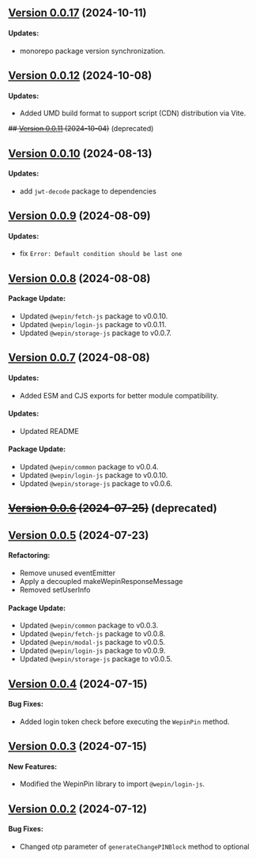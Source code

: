 ## [Version 0.0.17](https://www.npmjs.com/package/@wepin/pin-js/v/0.0.17) (2024-10-11)

#### Updates:
  - monorepo package version synchronization.

## [Version 0.0.12](https://www.npmjs.com/package/@wepin/pin-js/v/0.0.12) (2024-10-08)

#### Updates:
  - Added UMD build format to support script (CDN) distribution via Vite.

~~## [Version 0.0.11](https://www.npmjs.com/package/@wepin/pin-js/v/0.0.11) (2024-10-04)~~ (deprecated)

## [Version 0.0.10](https://www.npmjs.com/package/@wepin/pin-js/v/0.0.10) (2024-08-13)

#### Updates:
  - add `jwt-decode` package to dependencies

## [Version 0.0.9](https://www.npmjs.com/package/@wepin/pin-js/v/0.0.9) (2024-08-09)

#### Updates:
  - fix `Error: Default condition should be last one`

## [Version 0.0.8](https://www.npmjs.com/package/@wepin/pin-js/v/0.0.8) (2024-08-08)

#### Package Update:
 - Updated `@wepin/fetch-js` package to v0.0.10.
 - Updated `@wepin/login-js` package to v0.0.11.
 - Updated `@wepin/storage-js` package to v0.0.7.

## [Version 0.0.7](https://www.npmjs.com/package/@wepin/pin-js/v/0.0.7) (2024-08-08)

#### Updates:
- Added ESM and CJS exports for better module compatibility.


#### Updates:
 - Updated README

#### Package Update:
 - Updated `@wepin/common` package to v0.0.4.
 - Updated `@wepin/login-js` package to v0.0.10.
 - Updated `@wepin/storage-js` package to v0.0.6.

## ~~[Version 0.0.6](https://www.npmjs.com/package/@wepin/pin-js/v/0.0.6) (2024-07-25)~~ (deprecated)


## [Version 0.0.5](https://www.npmjs.com/package/@wepin/pin-js/v/0.0.5) (2024-07-23)

#### Refactoring:
 - Remove unused eventEmitter
 - Apply a decoupled makeWepinResponseMessage
 - Removed setUserInfo

#### Package Update:
 - Updated `@wepin/common` package to v0.0.3.
 - Updated `@wepin/fetch-js` package to v0.0.8.
 - Updated `@wepin/modal-js` package to v0.0.5.
 - Updated `@wepin/login-js` package to v0.0.9.
 - Updated `@wepin/storage-js` package to v0.0.5.

## [Version 0.0.4](https://www.npmjs.com/package/@wepin/pin-js/v/0.0.4) (2024-07-15)

#### Bug Fixes:
 - Added login token check before executing the `WepinPin` method.
  
## [Version 0.0.3](https://www.npmjs.com/package/@wepin/pin-js/v/0.0.3) (2024-07-15)

#### New Features:
 - Modified the WepinPin library to import `@wepin/login-js`.
  
## [Version 0.0.2](https://www.npmjs.com/package/@wepin/pin-js/v/0.0.2) (2024-07-12)

#### Bug Fixes:

- Changed otp parameter of `generateChangePINBlock` method to optional